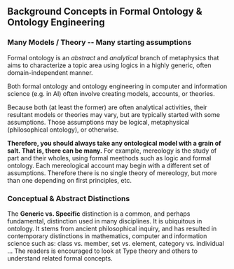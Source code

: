 ## Background Concepts in Formal Ontology & Ontology Engineering

### Many Models / Theory -- Many starting assumptions

Formal ontology is an _abstract_ and _analytical_ branch of metaphysics that aims to characterize a topic area using logics in a highly generic, often domain-independent manner.

Both formal ontology and ontology engineering in computer and information science (e.g. in AI) often involve creating models, accounts, or theories. 

Because both (at least the former) are often analytical activities, their resultant models or theories may vary, but are typically started with some assumptions.
Those assumptions may be logical, metaphysical (philosophical ontology), or otherwise. 

**Therefore, you should always take any ontological model with a grain of salt. That is, there can be many.**
For example, mereology is the study of part and their wholes, using formal meethods such as logic and formal ontology. 
Each mereological account may begin with a different set of assumptions. Therefore there is no single theory of mereology, but more than one depending on first principles, etc. 

### Conceptual & Abstract Distinctions

The **Generic vs. Specific** distinction is a common, and perhaps fundamental, distinction used in many disciplines. It is ubiquitous in ontology. It stems from ancient philosophical inquiry, and has resulted in contemporary distinctions in mathematics, computer and information science such as:
class vs. member, 
set vs. element, 
category vs. individual
...
The readers is encouraged to look at Type theory and others to understand related formal concepts.
